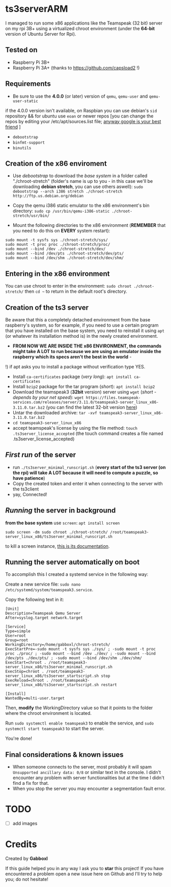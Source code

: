 # ts3serverARM
I managed to run some x86 applications like the Teamspeak (32 bit) server on my rpi 3B+ using a virtualized chroot environment (under the **64-bit** version of Ubuntu Server for Rpi).

## Tested on
- Raspberry Pi 3B+ 
- Raspberry Pi 3A+ (thanks to https://github.com/capsload2 !)

## Requirements
- Be sure to use the **4.0.0** (or later) version of `qemu`, `qemu-user` and `qemu-user-static` 

if the 4.0.0 version isn't available, on Raspbian you can use debian's `sid` repository && for ubuntu use `eoan` or newer repos [you can change the repos by editing your /etc/apt/sources.list file; [anyway google is your best friend](https://google.it) ]
- `debootstrap`
- `binfmt-support`
- `binutils`

## Creation of the x86 enviroment
- Use *debootstrap* to download the *base system* in a folder called "./chroot-stretch" (folder's name is up to you - in this case we'll be downloading **debian stretch**, you can use others aswell): `sudo debootstrap --arch i386 stretch ./chroot-stretch http://ftp.us.debian.org/debian`

- Copy the qemu i386 static emulator to the x86 environment's bin directory: `sudo cp /usr/bin/qemu-i386-static ./chroot-stretch/usr/bin/`
- Mount the following directories to the x86 environment (**REMEMBER** that you need to do this on **EVERY** system restart):
```
sudo mount -t sysfs sys ./chroot-stretch/sys/
sudo mount -t proc proc ./chroot-stretch/proc/
sudo mount --bind /dev ./chroot-stretch/dev/
sudo mount --bind /dev/pts ./chroot-stretch/dev/pts/
sudo mount --bind /dev/shm ./chroot-stretch/dev/shm/
```

## Entering in the x86 environment
You can use chroot to enter in the environment: `sudo chroot ./chroot-stretch/`
 then `cd ~` to return in the default root's directory.

## Creation of the ts3 server
Be aware that this a completely detached environment from the base raspberry's system, so for example, if you need to use a certain program that you have installed on the base system, you need to reinstall it using `apt` (or whatever its installation method is) in the newly created environment.

- **FROM NOW WE ARE INSIDE THE x86 ENVIRONMENT, the commands might take A LOT to run because we are using an emulator inside the raspberry which its specs aren't the best in the world** - 

!) if apt asks you to install a package without verification type YES.

- Install `ca-certificates` package (*very long*): `apt install ca-certificates`
- Install `bzip2` package for the tar program (*short*): `apt install bzip2`
- Download the teamspeak3 (**32bit** version) server using `wget` (*short - depends by your net speed*): `wget https://files.teamspeak-services.com/releases/server/3.11.0/teamspeak3-server_linux_x86-3.11.0.tar.bz2` (you can find the latest 32-bit version [here](https://teamspeak.com/en/downloads/#server))
- Untar the downloaded archive: `tar -xvf teamspeak3-server_linux_x86-3.11.0.tar.bz2`
- `cd teamspeak3-server_linux_x86`
- accept teamspeak's license by using the file method: `touch .ts3server_license_accepted` (the touch command creates a file named .ts3server_license_accepted)

## *First run* of the server
- run `./ts3server_minimal_runscript.sh` (**every start of the ts3 server (on the rpi) will take A LOT because it will need to compute a puzzle, so have patience**)
- Copy the created token and enter it when connecting to the server with the ts3client
- yay, Connected!

## *Running* the server in background
**from the base system**
use `screen`: `apt install screen`

`sudo screen -dm sudo chroot ./chroot-stretch/ /root/teamspeak3-server_linux_x86/ts3server_minimal_runscript.sh`

to kill a screen instance, [this is its documentation](https://www.gnu.org/software/screen/manual/screen.html).


## Running the server automatically on boot
To accomplish this I created a systemd service in the following way:

Create a new service file: `sudo nano /etc/systemd/system/teamspeak3.service`.

Copy the following text in it:
```
[Unit]
Description=Teamspeak Qemu Server
After=syslog.target network.target

[Service]
Type=simple
User=root
Group=root
WorkingDirectory=/home/gabboxl/chroot-stretch/
ExecStartPre=-sudo mount -t sysfs sys ./sys/ ; -sudo mount -t proc proc ./proc/ ; -sudo mount --bind /dev ./dev/ ; -sudo mount --bind /dev/pts ./dev/pts/ ; -sudo mount --bind /dev/shm ./dev/shm/
ExecStart=chroot . /root/teamspeak3-server_linux_x86/ts3server_minimal_runscript.sh
ExecStop=chroot . /root/teamspeak3-server_linux_x86/ts3server_startscript.sh stop
ExecReload=chroot . /root/teamspeak3-server_linux_x86/ts3server_startscript.sh restart

[Install]
WantedBy=multi-user.target
```
Then, **modify** the WorkingDirectory value so that it points to the folder where the chroot environment is located.

Run `sudo systemctl enable teamspeak3` to enable the service, and `sudo systemctl start teamspeak3` to start the server.

You're done!

## Final considerations & known issues
- When someone connects to the server, most probably it will spam `Unsupported ancillary data: 0/8` or similar text in the console. I didn't encounter any problem with server functionalities but at the time I didn't find a fix for that.
- When you stop the server you may encounter a segmentation fault error.

# TODO
- [ ] add images


# Credits
Created by **Gabboxl**

If this guide helped you in any way I ask you to **star** this project!
If you have encountered a problem open a new issue here on Github and I'll try to help you; do not hesitate!
